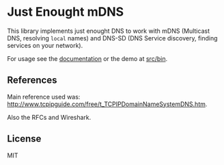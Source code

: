# Just Enought mDNS

This library implements just enought DNS to work with mDNS (Multicast DNS, resolving `local` names) and DNS-SD (DNS Service discovery, finding services on your network).

For usage see the [documentation](https://diogok.github.io/je-mdns) or the demo at [src/bin](src/bin/demo.zig).

## References

Main reference used was: http://www.tcpipguide.com/free/t_TCPIPDomainNameSystemDNS.htm.

Also the RFCs and Wireshark.

## License

MIT
